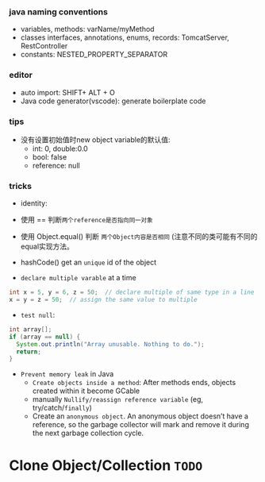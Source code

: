 ### java naming conventions 
- variables, methods: varName/myMethod
- classes interfaces, annotations, enums, records: TomcatServer, RestController
- constants: NESTED_PROPERTY_SEPARATOR


### editor
- auto import: SHIFT+ ALT + O
- Java code generator(vscode): generate boilerplate code

### tips
- 没有设置初始值时new object variable的默认值:
  - int: 0, double:0.0
  - bool: false
  - reference: null


### tricks 
- identity:
- 使用 == 判断`两个reference是否指向同一对象`
- 使用 Object.equal() 判断 `两个Object内容是否相同` (注意不同的类可能有不同的equal实现方法。
- hashCode() get an `unique` id of the object

- `declare multiple varable` at a time
```java
int x = 5, y = 6, z = 50;  // declare multiple of same type in a line
x = y = z = 50;  // assign the same value to multiple
```


- `test null`: 
```java
int array[];
if (array == null) {
  System.out.println("Array unusable. Nothing to do.");
  return;
}
```

- `Prevent memory leak` in Java
  - `Create objects inside a method`: After methods ends, objects created within it become GCable
  - manually `Nullify/reassign reference variable` (eg, try/catch/`finally`)
  - Create an `anonymous object`. An anonymous object doesn’t have a reference, so the garbage collector will mark and remove it during the next garbage collection cycle.


# Clone Object/Collection `TODO`

